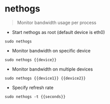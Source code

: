 # nethogs

> Monitor bandwidth usage per process

- Start nethogs as root (default device is eth0)

`sudo nethogs`

- Monitor bandwidth on specific device

`sudo nethogs {{device}}`

- Monitor bandwidth on multiple devices

`sudo nethogs {{device1}} {{device2}}`

- Specify refresh rate

`sudo nethogs -t {{seconds}}`
